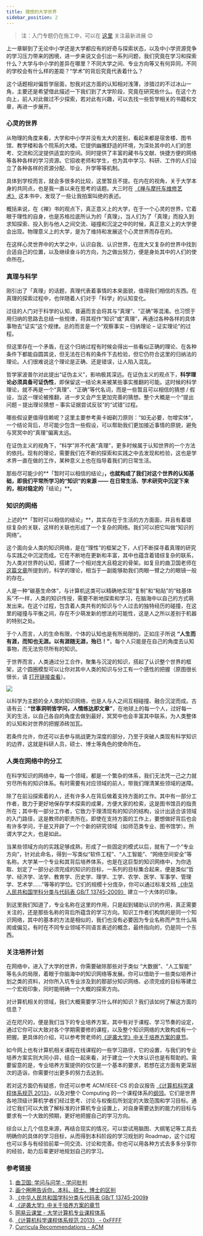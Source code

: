 ```yaml
---
title: 理想的大学世界
sidebar_position: 2
---
```


> 注：入门专题仍在施工中，可以在 [这里](https://0xffff.one/d/1545) 关注最新进展 😊

上一章聊到了无论中小学还是大学都应有的好奇与探索状态，以及中小学资源竞争的学习压力带来的困境，进一步来说又会引出一系列问题，我们究竟在学习和探索什么？大学与中小学的差异在哪里？不同大学之间、专业方向等又有何异同，不同的学校会有什么样的差距？“学术”的背后究竟代表着什么？

这个话题相对偏哲学层面，恕我对这方面的认知相对浅薄，涉猎过的不过冰山一角，主要还是希望借此描述一下我们到了大学阶段，究竟在研究些什么。在这个方向上，前人对此做过不少探索，若对此有兴趣，可以去找一些哲学相关的书籍和文章，再进一步展开。

### 心灵的世界

从物理的角度来看，大学和中小学并没有太大的差别，看起来都是宿舍楼、图书馆、教学楼和各个院系的大楼。它提供幽雅舒适的环境，为深处其中的人们的思考、交流和沉淀提供适宜的空间。同时提供了丰富的藏书与文献、快捷方便的网络等各种各样的学习资源。它招收老师和学生，也为其中学习、科研、工作的人们设立了各种各样的资源分配、毕业、升学等等机制。

具体到学校而言，就会多很多的比较，这里暂且不提。在内在的视角，关于大学本身的共同点，也是我一直以来在思考的话题。大三时在 [《禅与摩托车维修艺术》](https://book.douban.com/subject/6811366/) 这本书中，发现了一些让我拍案叫绝的表述。

概括来说，在《禅》书的观点下，真正意义上的大学，在于一个心灵的世界，它着眼于理性的自身，也是苏格拉底所认为的「真理」，当人们为了「真理」而投入到求知探索、投入到与他人之间交流、碰撞和沉淀之中的时候，真正意义上的大学便会出现。物理意义上的大学，是为了维持和发展这个心灵世界而存在的。

在这样心灵世界中的大学之中，认识自我、认识世界，在庞大又复杂的世界中找到合适自己的位置，以及继续奋斗的方向，为之做出努力，便是身处其中的人们的使命所在。

### 真理与科学

刚引出了「真理」的话题，真理代表着事情的本来面貌，值得我们相信的东西。在真理的探索过程中，也伴随着人们对于「科学」的认知变化。

过往的人门对于科学的认知，普遍而言会将其与“真理”、“正确”等混淆。也习惯于用归纳的思路去总结一些规律，将其视作“知识”或“真理”，再通过各种各样的具体事物去“证实”这个规律。总的而言是一个“观察事实 – 归纳理论 – 证实理论”的过程。

但这里存在一个矛盾，在这个归纳过程有时候会得出一些看似正确的理论、在各种条件下都能自圆其说，但无法在已有的条件下去检验，但它仍符合这里的归纳法的理论。人们很难说这个理论是正确、还是错误，让人陷入混乱。

哲学家波普尔对此提出“证伪主义”，影响极其深远。在证伪主义的观点下，**科学理论必须具备可证伪性**，即保留这一结论未来被某些事实推翻的可能。这时候的科学理论，就不再是一个“真理”、“正确”等代名词，而是一些暂且可以相信的猜想 / 假设，当这一理论被推翻，进一步又会产生更加完善的猜想。整个大概是一个“提出问题 – 提出理论猜想 – 事实证据尝试反驳”的“试错”过程。

哪些假设更值得信赖呢？这里主要参考奥卡姆剃刀原则：“如无必要，勿增实体”，一个结论背后，尽可能少包含一些假设，可以帮助我们更加接近事情的原貌，避免与冥冥中的“真理”偏离太远。

在证伪主义的视角下，“科学”并不代表“真理”，更多时候属于认知世界的一个方法的依托。现有的理论，需要我们在不断的探索和实践之中去发现和检验，这也是学术界一直在做的工作，某种意义上也在指导着我们的日常生活。

那些尽可能少的**「暂时可以相信的结论」**，也就构成了我们对这个世界的认知基础，即我们平常所学习的“知识”的来源 —— 在日常生活、学术研究中沉淀下来的，相对稳定的**「结论」**。

### 知识的网络

上述的**「暂时可以相信的结论」**，其实存在于生活的方方面面，并且有着错综复杂的关联，这样的关联也形成了一个复杂的网络。我们可以把它叫做“知识的网络”。

这个面向全人类的知识网络，是在“理性”的框架之下，人们不断探寻着真理的研究与实践之中沉淀而成。它在不断地在更新和丰富，其中也蕴含着错综复杂的联系，为人类对世界的认知，搭建了一个相对庞大且稳定的骨架。如复旦的曲卫国老师在[这篇文章](https://mp.weixin.qq.com/s?__biz=MzU4ODk2Njc4OA==&mid=2247483653&idx=1&sn=b50831b59ff1d0ed1689ccc8d7a02888&chksm=fdd5ffeecaa276f803b4cd6c6d5a225ed80ced023a308bcd63d37b58d616b5d8ddd61df47f93&mpshare=1&scene=1&srcid=#rd)所提到的，科学的理论，相当于一副能够助我们肉眼一臂之力的眼镜一般的存在。

人是一种“碳基生命体”，与计算机这类可以精确地实现“复制”和“粘贴”的“硅基体系”不一样，人类的知识传授，需要不断地探索和学习，在脑海中以自己的方式萌发出来。在这个过程，包含着人类共有的知识与个人过去的独特经历的碰撞，在这里的碰撞与平衡之间，存在不少萌发新的想法的可能性，这是人之所以差别于机器的特别之处。

于个人而言，人的生命有限，个体的认知也是有所局限的，正如庄子所说 **“人生而有涯，而知也无涯。以有涯随无涯，殆已！”**，每个人只能是在自己的角度去认知事物，而无法穷尽所有的知识。

于世界而言，人类通过分工合作，聚集与沉淀的知识，搭起了认识整个世界的框架，这个圆圈模型可以让你对其中人类的知识与分工有一个感性的把握（原图很长很长，请 [打开链接查看](https://static.0xffff.one/assets/files/2022-07-02/1656755525-570131-knowledge-circle.jpg)）。

<a href="https://static.0xffff.one/assets/files/2022-07-02/1656755525-570131-knowledge-circle.jpg" target="_blank" title="点击查看原图">
  <img src="https://static.0xffff.one/files/2023-10-20/1697815200-36107-human-knowledge.jpg" style={{ maxWidth: '300px' }} />
</a>

以科学为主题的全人类的知识网络，也是人与人之间互相碰撞、融合沉淀而成。古语有云：**“世事洞明皆学问，人情练达即文章”**，在地球上的每一个人，过好每一天的生活，以自己各自的角度去做到最好，冥冥中也会丰富其中联系，为人类整体的认知和对世界的把握添砖加瓦。

若条件允许，你还可以去参与挑战更为深度的部分，乃至于突破人类现有科学知识的边界，这就是科研人员，硕士、博士等角色的使命所在。

### 人类在网络中的分工

在科学知识的网络中，每一个领域，都是一个繁杂的体系，我们无法凭一己之力就穷尽所有的知识体系。有时需要有对应领域的前人，带我们理清某些领域的迷障。

除了在前沿探索着的人，还有许多人在背后做着支持方面的工作。其中有一部分工作者，致力于更好地保存学术探索的成果，方便大家的检索，这是图书馆员的指责所在；其中有一部分工作者，它致力于理清现有的知识的结构，设计出适合该领域的入门路径，这是教师的职责所在。即使在支持方面的工作上，要想做好背后也会有许多学问，于是又开辟了一个个新的研究领域（如师范类专业、图书馆学）。所谓大学之大，也是如此。

当某些领域方向的实践足够成熟，形成了一些固定的模式以后，就有了一个“专业方向”，针对此命名，得到一写类似“软件工程”、“人工智能”、“网络空间安全”等名称。大学某一个专业和其背后培养体系，也是在这巨型的知识网络中，为你选取、划定了一部分必须完成的知识的目标，一系列的目标集合起来，便是类似“哲学、经济学、法学、教育学、历史学、理学、工学、农学、医学、军事学、管理学、艺术学......”等等的学位。它们的规模十分庞杂，你可以通过标准文档 [《中华人民共和国学科分类与代码表 GB/T 13745-2009》](http://kyy.njtech.edu.cn/__local/C/A6/D3/BCF7A81B9A2ADB3E6911A03218D_EF642747_1198AA.pdf?e=.pdf) 建立一个大体的印象。

到这里我们知道了，专业名称在这里的作用，只是起到辅助认识的作用，真正需要关注的，还是那些名称的背后所蕴含的学习方向。知识工作者们构筑的是同一个知识网络，其中的基本的方法是相似的，我们也没有必要因为专业名称而产生什么隔阂或偏见，有时在不同专业领域不同语言表述的概念，最终指向的，仍是同一个东西。

### 关注培养计划

在网络中，进入了大学的世界，你需要破除那些对于类似 “大数据”、“人工智能” 等名头的局限，着眼于你脑海中的知识网络等发展。你可以借助于一些类似培养计划之类的资料，对你所入坑专业涉及到的那部分知识网络、必须完成的目标等建立一个宏观印象，同时能明确一个大概的探索方向。

对计算机相关的领域，我们大概需要学习什么样的知识？我们该如何了解这方面的信息？

近在咫尺的，便是我们当下的专业培养方案，其中有对于课程、学习节奏的设定，通过它你可以大致对各个学期需要修的课程，以及整个知识网络的大致构成有一个把握。更具体的介绍，可以参考贺老师的[《逆袭大学》中关于培养方案的章节](https://blog.csdn.net/sxhelijian/article/details/86152950)。

如今网上也有计算机相关课程在线课程的一些学习路径，它的设置，与我们的专业培养方案实则大同小异，结合一起来看，对于建立一个大体认识也是有帮助的。需要留意的是，专业培养方案提供的仅仅是一个基本的要求，若想在这方面有更深层次的造诣，你需要付出更多的努力去达到。

若对这方面仍有疑惑，你还可以参考 ACM/IEEE-CS 的会议报告 [《计算机科学课程体系规范 2013》](https://0xffff.one/d/276)，以及对整个 Computing 的一个课程体系的[纲领](https://www.acm.org/education/curricula-recommendations)。它们是世界各地顶级计算机学者们经过思考、讨论与权衡后所划定的大致范围和学习目标。通过它我们可以大致了解标准的计算机专业设置上，对自身需要达到的能力的目标与要求有一个大致的预期，更好地把握自己的学习方向。

综合以上几个信息来源，再结合现实的情况，可以尝试用脑图、大纲笔记等工具去明确你的具体的学习目标，从而得到本科阶段的学习规划的 Roadmap，这个过程也可以多与有经验前辈一同交流、讨论和完善。你也可以用各种方式去多多分享你的经验，助力后辈更好地规划自己的学习。

### 参考链接

1. [曲卫国: 学问与问学 - 学问批判](https://mp.weixin.qq.com/s?__biz=MzU4ODk2Njc4OA==&mid=2247483653&idx=1&sn=b50831b59ff1d0ed1689ccc8d7a02888&chksm=fdd5ffeecaa276f803b4cd6c6d5a225ed80ced023a308bcd63d37b58d616b5d8ddd61df47f93&mpshare=1&scene=1&srcid=#rd)
2. [画个圈圈告诉你，本科、硕士、博士的区别](https://static.0xffff.one/assets/files/2022-07-02/1656755525-570131-knowledge-circle.jpg)
3. [《中华人民共和国学科分类与代码表 GB/T 13745-2009》](http://kyy.njtech.edu.cn/__local/C/A6/D3/BCF7A81B9A2ADB3E6911A03218D_EF642747_1198AA.pdf?e=.pdf)
4. [《逆袭大学》中关于培养方案的章节](https://blog.csdn.net/sxhelijian/article/details/86152950)
5. [网易云课堂 - 大学计算机专业课程体系](https://study.163.com/curricula/cs.htm)
6. [《计算机科学课程体系规范 2013》 - 0xFFFF](https://0xffff.one/d/276)
7. [Curricula Recommendations - ACM](https://www.acm.org/education/curricula-recommendations)
